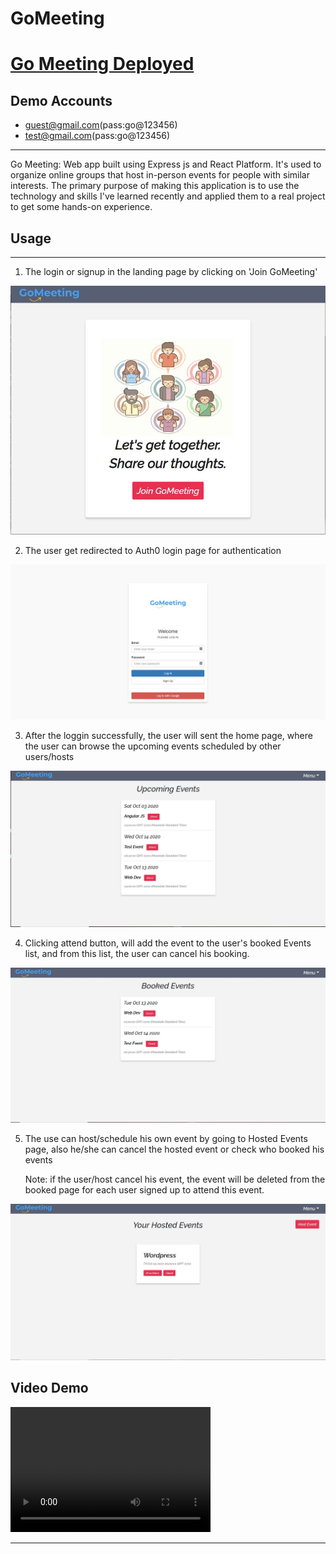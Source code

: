 # GoMeeting

<h1><a href="https://go-meeting.herokuapp.com/" target="_blank">Go Meeting Deployed</a></h1>

<h2>Demo Accounts</h2>

- guest@gmail.com(pass:go@123456)
- test@gmail.com(pass:go@123456)

<hr>
Go Meeting: Web app built using Express js and React Platform. It's used to organize online groups that host in-person events for people with similar interests. The primary purpose of making this application is to use the technology and skills I've learned recently and applied them to a real project to get some hands-on experience.

<h2>Usage</h2>
<hr>

1. The login or signup in the landing page by clicking on 'Join GoMeeting'

!["One"](Readme/step1.jpg)

2. The user get redirected to Auth0 login page for authentication

!["two"](Readme/step2.jpg)

3. After the loggin successfully, the user will sent the home page, where the user can browse the upcoming events scheduled by other users/hosts

!["three"](Readme/step3.jpg)

4. Clicking attend button, will add the event to the user's booked Events list, and from this list, the user can cancel his booking.

!["four"](Readme/step4.jpg)

5. The use can host/schedule his own event by going to Hosted Events page, also he/she can cancel the hosted event or check who booked his events

   Note: if the user/host cancel his event, the event will be deleted from the booked page for each user signed up to attend this event.

!["five"](Readme/step5.jpg)

<h2>Video Demo</h2>

<video src="Readme/GoMeeting.mp4" width="320" height="200" controls preload></video>

<hr>
